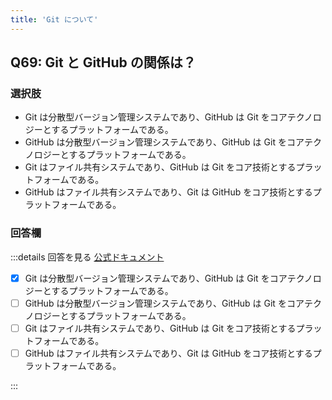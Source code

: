 ```yaml
---
title: 'Git について'
---
```


## Q69: Git と GitHub の関係は？

### 選択肢

- Git は分散型バージョン管理システムであり、GitHub は Git をコアテクノロジーとするプラットフォームである。
- GitHub は分散型バージョン管理システムであり、GitHub は Git をコアテクノロジーとするプラットフォームである。
- Git はファイル共有システムであり、GitHub は Git をコア技術とするプラットフォームである。
- GitHub はファイル共有システムであり、Git は GitHub をコア技術とするプラットフォームである。

### 回答欄

:::details 回答を見る
[公式ドキュメント](https://docs.github.com/ja/get-started/using-git/about-git)

- [x] Git は分散型バージョン管理システムであり、GitHub は Git をコアテクノロジーとするプラットフォームである。
- [ ] GitHub は分散型バージョン管理システムであり、GitHub は Git をコアテクノロジーとするプラットフォームである。
- [ ] Git はファイル共有システムであり、GitHub は Git をコア技術とするプラットフォームである。
- [ ] GitHub はファイル共有システムであり、Git は GitHub をコア技術とするプラットフォームである。

:::
